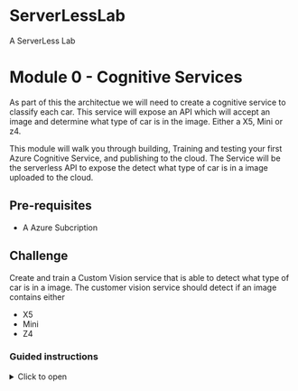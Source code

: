 # ServerLessLab
A ServerLess Lab



# Module 0 - Cognitive Services 
As part of this the architectue we will need to create a cognitive service to classify each car.  This service will expose an API which will accept an image and determine what type of car is in the image. Either a X5, Mini or z4.


This module will walk you through building, Training and testing your first Azure Cognitive Service, and publishing to the cloud.  The Service will be the serverless API to expose the detect what type of car is in a image uploaded to the cloud. 
## Pre-requisites 
* A Azure Subcription 

## Challenge
Create and train a  Custom Vision service that is able to detect what type of car is in a image. The customer vision service should detect if an image contains either
* X5 
* Mini
* Z4
### Guided instructions

<details><summary>Click to open</summary><p>



Create Cognitive Service 
### Create Project and upload training Images 
1.	Unzip the file. It contains 4 folders (one for each model)
1.	Go to https://customvision.ai. Please accept the terms and allow Azure Custom Vision to access your Azure subscription 
    * You should not have any projects in your account. 
1.	To create your first project, select New Project. The Create new project dialog box will appear.
    * Before creating a Project you will need to create a Cognitive Services Resource. Click "Create new "
    * Enter a name and a description for the project. 
    * Then select a Resource Group. If your signed-in account is associated with an Azure account, it will display all of your Azure subscriptions and Resource Groups that include a Custom Vision Service Resource.the Resource Group dropdown 
    *  ![CreateCognitiveService](/module0/Step2CreateCognitiveService.png)
1. After the Cognitive service is created then create the Project with the following config 
    * ***Project Types*** = "Classification"
    * ***Classification Type*** = "Multiclass (Single tag per image)"
    * ***Domains*** = "General"
    * ![CreateCognitiveService](/module0/CreateCustomVisionProject.png)
1. In the newly created project click on Add Images
    * ![CreateCognitiveService](/module0/addimages.png)
1.	Select all images from one of the folder, e.g. "X5"
1.	Under My Tags enter e.g. X5 and hit enter. Then click on Upload.
    *  ***Ensure you hit Enter/Return before clicking on Upload as other wise the Tag is not added***
    * ![CreateCognitiveService](/module0/imagetagging.png)
1.	Repeat the step for all three models

### Train Model 
1. Once uploaded, click on the green Train button	
1. Select Advanced Training. Leave the default of 1 hour training budget. Don’t worry, it will not run for an hour. Click Train
    * While this is running (10-15min), you con continue with the next step. Ideally in a new browser window/tab. Leave Custom Vision page open.
    * Once the training is finished, you will see the metrics. They should be in the range of 80-90%.
1. Click on publish to make this training available on a HTTP endpoint
    *  ***the training can take time and we will come back to these steps later*** 
1.	Click on Prediction URL
1.	Copy the second endpoint URL (“If you have an image file”), e.g. to Notepad. It looks something like this: https://southcentralus.api.cognitive.microsoft.com/customvision/v3.0/Prediction/xxxxxxx-xxxx-xxxxxx-xxx/classify/iterations/Iteration1/image
1. 	Also copy the Prediction-Key to Notepad


</p></details>

